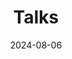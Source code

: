 ---
title: 'Talks'
date: 2024-08-06
type: landing
reading_time: false
show_date: false

design:
  # Default section spacing
  spacing: "6rem"

sections:
  - block: collection
    content:
      title: Talks
      count: 0
      filters:
        folders:
          - talks
    design:
      view: card
---